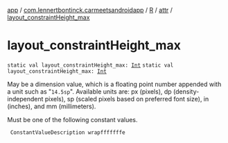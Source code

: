 [app](../../../index.md) / [com.lennertbontinck.carmeetsandroidapp](../../index.md) / [R](../index.md) / [attr](index.md) / [layout_constraintHeight_max](./layout_constraint-height_max.md)

# layout_constraintHeight_max

`static val layout_constraintHeight_max: `[`Int`](https://kotlinlang.org/api/latest/jvm/stdlib/kotlin/-int/index.html)
`static val layout_constraintHeight_max: `[`Int`](https://kotlinlang.org/api/latest/jvm/stdlib/kotlin/-int/index.html)

May be a dimension value, which is a floating point number appended with a unit such as "`14.5sp`". Available units are: px (pixels), dp (density-independent pixels), sp (scaled pixels based on preferred font size), in (inches), and mm (millimeters).

Must be one of the following constant values.

     ConstantValueDescription wrapfffffffe

